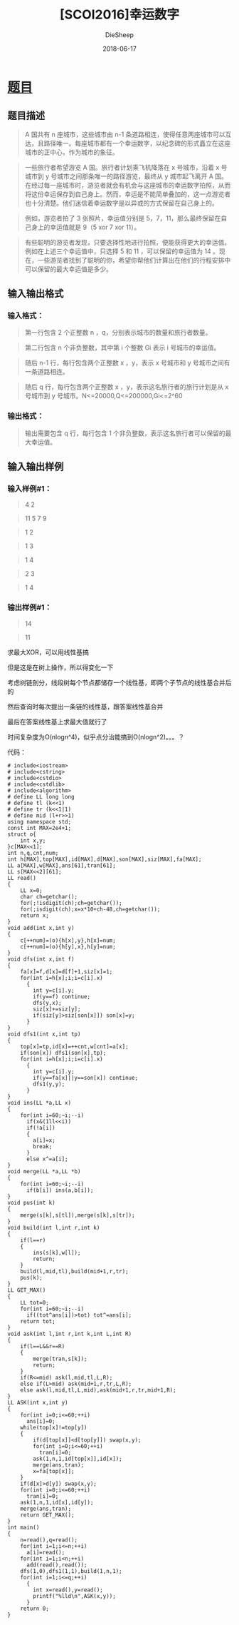 ﻿---
layout:     post
title:      "[SCOI2016]幸运数字"
date:       2018-06-17
author:     "DieSheep"
header-img: "img/used/9997.jpg"
catalog: true
tags:
    - 树链剖分
    - 线性基
    - 补坑
---
# [题目](https://www.luogu.org/problemnew/show/P3292)
## 题目描述
>A 国共有 n 座城市，这些城市由 n-1 条道路相连，使得任意两座城市可以互达，且路径唯一。每座城市都有一个幸运数字，以纪念碑的形式矗立在这座城市的正中心，作为城市的象征。

>一些旅行者希望游览 A 国。旅行者计划乘飞机降落在 x 号城市，沿着 x 号城市到 y 号城市之间那条唯一的路径游览，最终从 y 城市起飞离开 A 国。在经过每一座城市时，游览者就会有机会与这座城市的幸运数字拍照，从而将这份幸运保存到自己身上。然而，幸运是不能简单叠加的，这一点游览者也十分清楚。他们迷信着幸运数字是以异或的方式保留在自己身上的。

>例如，游览者拍了 3 张照片，幸运值分别是 5，7，11，那么最终保留在自己身上的幸运值就是 9（5 xor 7 xor 11）。

>有些聪明的游览者发现，只要选择性地进行拍照，便能获得更大的幸运值。例如在上述三个幸运值中，只选择 5 和 11 ，可以保留的幸运值为 14 。现在，一些游览者找到了聪明的你，希望你帮他们计算出在他们的行程安排中可以保留的最大幸运值是多少。

## 输入输出格式
### 输入格式：
>第一行包含 2 个正整数 n ，q，分别表示城市的数量和旅行者数量。

>第二行包含 n 个非负整数，其中第 i 个整数 Gi 表示 i 号城市的幸运值。

>随后 n-1 行，每行包含两个正整数 x ，y，表示 x 号城市和 y 号城市之间有一条道路相连。

>随后 q 行，每行包含两个正整数 x ，y，表示这名旅行者的旅行计划是从 x 号城市到 y 号城市。N<=20000,Q<=200000,Gi<=2^60

### 输出格式：
>输出需要包含 q 行，每行包含 1 个非负整数，表示这名旅行者可以保留的最大幸运值。

## 输入输出样例
### 输入样例#1： 
>4 2

>11 5 7 9

>1 2

>1 3

>1 4

>2 3

>1 4

### 输出样例#1： 
>14 

>11

求最大XOR，可以用线性基搞

但是这是在树上操作，所以得变化一下

考虑树链剖分，线段树每个节点都储存一个线性基，即两个子节点的线性基合并后的

然后查询时每次提出一条链的线性基，跟答案线性基合并

最后在答案线性基上求最大值就行了

时间复杂度为O(nlogn^4)，似乎点分治能搞到O(nlogn^2)。。。？

代码：
```
# include<iostream>
# include<cstring>
# include<cstdio>
# include<cstdlib>
# include<algorithm>
# define LL long long
# define tl (k<<1)
# define tr (k<<1|1)
# define mid (l+r>>1)
using namespace std;
const int MAX=2e4+1;
struct o{
    int x,y;
}c[MAX<<1];
int n,q,cnt,num;
int h[MAX],top[MAX],id[MAX],d[MAX],son[MAX],siz[MAX],fa[MAX];
LL a[MAX],w[MAX],ans[61],tran[61];
LL s[MAX<<2][61];
LL read()
{
    LL x=0;
    char ch=getchar();
    for(;!isdigit(ch);ch=getchar());
    for(;isdigit(ch);x=x*10+ch-48,ch=getchar());
    return x;
}
void add(int x,int y)
{
    c[++num]=(o){h[x],y},h[x]=num;
    c[++num]=(o){h[y],x},h[y]=num;
}
void dfs(int x,int f)
{
    fa[x]=f,d[x]=d[f]+1,siz[x]=1;
    for(int i=h[x];i;i=c[i].x)
      {
      	int y=c[i].y;
      	if(y==f) continue;
        dfs(y,x);
        siz[x]+=siz[y];
        if(siz[y]>siz[son[x]]) son[x]=y;
      }
}
void dfs1(int x,int tp)
{
    top[x]=tp,id[x]=++cnt,w[cnt]=a[x];
    if(son[x]) dfs1(son[x],tp);
    for(int i=h[x];i;i=c[i].x)
      {
      	int y=c[i].y;
      	if(y==fa[x]||y==son[x]) continue;
      	dfs1(y,y);
      }
}
void ins(LL *a,LL x)
{
    for(int i=60;~i;--i)
      if(x&(1ll<<i))
      if(!a[i])
      {
      	a[i]=x;
      	break;
      }
      else x^=a[i];
}
void merge(LL *a,LL *b)
{
    for(int i=60;~i;--i)
      if(b[i]) ins(a,b[i]);
}
void pus(int k)
{
    merge(s[k],s[tl]),merge(s[k],s[tr]);
}
void build(int l,int r,int k)
{
    if(l==r)
    {
        ins(s[k],w[l]);
        return;
    }
    build(l,mid,tl),build(mid+1,r,tr);
    pus(k);
}
LL GET_MAX()
{
    LL tot=0;
    for(int i=60;~i;--i)
      if((tot^ans[i])>tot) tot^=ans[i];
    return tot;
}
void ask(int l,int r,int k,int L,int R)
{
    if(l==L&&r==R)
    {
        merge(tran,s[k]);
        return;
    }
    if(R<=mid) ask(l,mid,tl,L,R);
    else if(L>mid) ask(mid+1,r,tr,L,R);
    else ask(l,mid,tl,L,mid),ask(mid+1,r,tr,mid+1,R);
}
LL ASK(int x,int y)
{
    for(int i=0;i<=60;++i)
      ans[i]=0;
    while(top[x]!=top[y])
    {
        if(d[top[x]]<d[top[y]]) swap(x,y);
        for(int i=0;i<=60;++i)
          tran[i]=0;
        ask(1,n,1,id[top[x]],id[x]);
        merge(ans,tran);
        x=fa[top[x]];
    }
    if(d[x]>d[y]) swap(x,y);
    for(int i=0;i<=60;++i)
      tran[i]=0;
    ask(1,n,1,id[x],id[y]);
    merge(ans,tran);
    return GET_MAX();
}
int main()
{
    n=read(),q=read();
    for(int i=1;i<=n;++i)
      a[i]=read();
    for(int i=1;i<n;++i)
      add(read(),read());
    dfs(1,0),dfs1(1,1),build(1,n,1);
    for(int i=1;i<=q;++i)
      {
      	int x=read(),y=read();
      	printf("%lld\n",ASK(x,y));
      }
    return 0;
}
```
